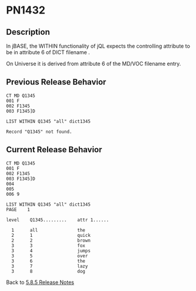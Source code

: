 # PN1432

<PageHeader />

## Description

In jBASE, the WITHIN functionality of jQL expects the controlling attribute to be in attribute 6 of DICT filename .  

On Universe it is derived from attribute 6 of the MD/VOC filename entry.

## Previous Release Behavior

```text
CT MD Q1345
001 F
002 F1345
003 F1345]D
```

```text
LIST WITHIN Q1345 "all" dict1345

Record "Q1345" not found.
```

## Current Release Behavior

```text
CT MD Q1345
001 F
002 F1345
003 F1345]D
004
005
006 9
```

```text
LIST WITHIN Q1345 "all" dict1345
PAGE    1

level    Q1345.........    attr 1......

  1      all               the
  2      1                 quick
  2      2                 brown
  3      3                 fox
  3      4                 jumps
  3      5                 over
  3      6                 the
  3      7                 lazy
  3      8                 dog
```

Back to [5.8.5 Release Notes](./../README.md)

<PageFooter />
